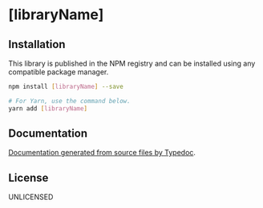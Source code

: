 # [libraryName]

## Installation

This library is published in the NPM registry and can be installed using any compatible package manager.

```sh
npm install [libraryName] --save

# For Yarn, use the command below.
yarn add [libraryName]
```

## Documentation

[Documentation generated from source files by Typedoc](./docs/README.md).

## License

UNLICENSED
